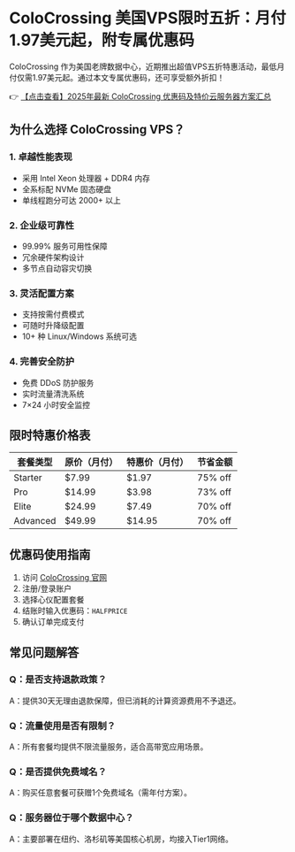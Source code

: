 # ColoCrossing 美国VPS限时五折：月付1.97美元起，附专属优惠码

ColoCrossing 作为美国老牌数据中心，近期推出超值VPS五折特惠活动，最低月付仅需1.97美元起。通过本文专属优惠码，还可享受额外折扣！

👉 [【点击查看】2025年最新 ColoCrossing 优惠码及特价云服务器方案汇总](https://bit.ly/ColoCrossing)

## 为什么选择 ColoCrossing VPS？

### 1. 卓越性能表现
- 采用 Intel Xeon 处理器 + DDR4 内存
- 全系标配 NVMe 固态硬盘
- 单线程跑分可达 2000+ 以上

### 2. 企业级可靠性
- 99.99% 服务可用性保障
- 冗余硬件架构设计
- 多节点自动容灾切换

### 3. 灵活配置方案
- 支持按需付费模式
- 可随时升降级配置
- 10+ 种 Linux/Windows 系统可选

### 4. 完善安全防护
- 免费 DDoS 防护服务
- 实时流量清洗系统
- 7×24 小时安全监控

## 限时特惠价格表

| 套餐类型 | 原价（月付） | 特惠价（月付） | 节省金额 |
|---------|------------|------------|--------|
| Starter | $7.99      | $1.97      | 75% off |
| Pro     | $14.99     | $3.98      | 73% off |
| Elite   | $24.99     | $7.49      | 70% off |
| Advanced| $49.99     | $14.95     | 70% off |

## 优惠码使用指南

1. 访问 [ColoCrossing 官网](https://bit.ly/ColoCrossing)
2. 注册/登录账户
3. 选择心仪配置套餐
4. 结账时输入优惠码：`HALFPRICE`
5. 确认订单完成支付

## 常见问题解答

### Q：是否支持退款政策？
A：提供30天无理由退款保障，但已消耗的计算资源费用不予退还。

### Q：流量使用是否有限制？
A：所有套餐均提供不限流量服务，适合高带宽应用场景。

### Q：是否提供免费域名？
A：购买任意套餐可获赠1个免费域名（需年付方案）。

### Q：服务器位于哪个数据中心？
A：主要部署在纽约、洛杉矶等美国核心机房，均接入Tier1网络。